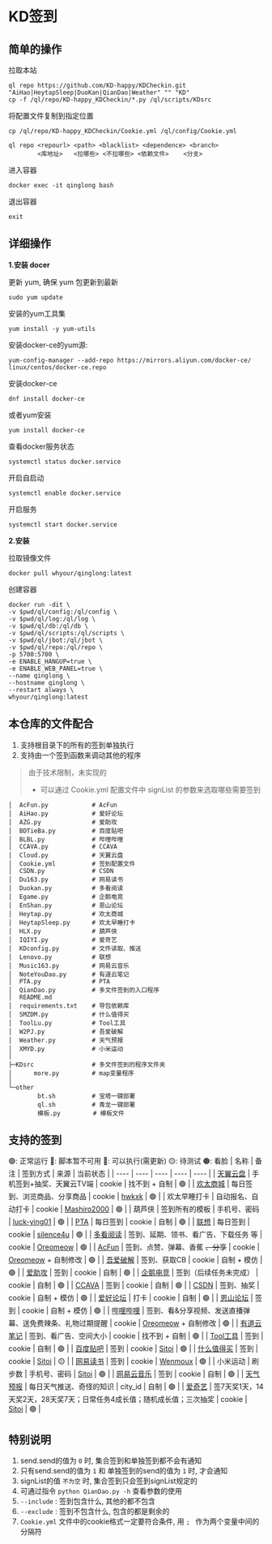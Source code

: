 # KD签到

##  简单的操作

拉取本站
```shell
ql repo https://github.com/KD-happy/KDCheckin.git "AiHao|HeytapSleep|DuoKan|QianDao|Weather" "" "KD"
cp -f /ql/repo/KD-happy_KDCheckin/*.py /ql/scripts/KDsrc
```

将配置文件复制到指定位置
```shell
cp /ql/repo/KD-happy_KDCheckin/Cookie.yml /ql/config/Cookie.yml
```

```shell
ql repo <repourl> <path> <blacklist> <dependence> <branch>
        <库地址>   <拉哪些> <不拉哪些> <依赖文件>    <分支>
```

进入容器
```shell
docker exec -it qinglong bash
```

退出容器
```shell
exit
```

## 详细操作

**1.安装 docer**

更新 yum, 确保 yum 包更新到最新
``` shell
sudo yum update
```

安装的yum工具集
```shell
yum install -y yum-utils
```

安装docker-ce的yum源:
```shell
yum-config-manager --add-repo https://mirrors.aliyun.com/docker-ce/   linux/centos/docker-ce.repo
```

安装docker-ce
```shell
dnf install docker-ce
```
或者yum安装
```shell
yum install docker-ce
```

查看docker服务状态
```shell
systemctl status docker.service
```

开启自启动
```shell
systemctl enable docker.service
```

开启服务
```shell
systemctl start docker.service
```

**2.安装**

拉取镜像文件
```shell
docker pull whyour/qinglong:latest
```

创建容器
```shell
docker run -dit \
-v $pwd/ql/config:/ql/config \
-v $pwd/ql/log:/ql/log \
-v $pwd/ql/db:/ql/db \
-v $pwd/ql/scripts:/ql/scripts \
-v $pwd/ql/jbot:/ql/jbot \
-v $pwd/ql/repo:/ql/repo \
-p 5700:5700 \
-e ENABLE_HANGUP=true \
-e ENABLE_WEB_PANEL=true \
--name qinglong \
--hostname qinglong \
--restart always \
whyour/qinglong:latest
```

## 本仓库的文件配合

1. 支持根目录下的所有的签到单独执行
2. 支持由一个签到函数来调动其他的程序

> 由于技术限制，未实现的
> * 可以通过 Cookie.yml 配置文件中 signList 的参数来选取哪些需要签到
  
```
│  AcFun.py            # AcFun
│  AiHao.py            # 爱好论坛
│  AZG.py              # 爱助攻
│  BDTieBa.py          # 百度贴吧
│  BLBL.py             # 哔哩哔哩
│  CCAVA.py            # CCAVA
│  Cloud.py            # 天翼云盘
│  Cookie.yml          # 签到配置文件
│  CSDN.py             # CSDN
│  Du163.py            # 网易读书
│  Duokan.py           # 多看阅读
│  Egame.py            # 企鹅电竞
│  EnShan.py           # 恩山论坛
│  Heytap.py           # 欢太商城
│  HeytapSleep.py      # 欢太早睡打卡
│  HLX.py              # 葫芦侠
│  IQIYI.py            # 爱奇艺
│  KDconfig.py         # 文件读取、推送
│  Lenovo.py           # 联想
│  Music163.py         # 网易云音乐
│  NoteYouDao.py       # 有道云笔记
│  PTA.py              # PTA
│  QianDao.py          # 多文件签到的入口程序
│  README.md
│  requirements.txt    # 导包依赖库
│  SMZDM.py            # 什么值得买
│  ToolLu.py           # Tool工具
│  W2PJ.py             # 吾爱破解
│  Weather.py          # 天气预报
│  XMYD.py             # 小米运动
│
├─KDsrc                # 多文件签到的程序文件夹
│      more.py         # map变量程序
│
└─other
        bt.sh          # 宝塔一键部署
        ql.sh          # 青龙一键部署
        模板.py         # 模板文件
```

## 支持的签到

🟢: 正常运行 🔴: 脚本暂不可用 🔵: 可以执行(需更新) 🟡: 待测试 🟤: 看脸
| 名称 | 备注 | 签到方式 | 来源 | 当前状态 |
| ---- | ---- | ---- | ---- | ---- |
| [天翼云盘](https://cloud.189.cn/web/main/) | 手机签到+抽奖、天翼云TV端 | cookie | 找不到 + 自制 | 🟢️ |
| [欢太商城](https://www.heytap.com/cn/m/ucenter/index) | 每日签到、浏览商品、分享商品 | cookie | [hwkxk](https://github.com/hwkxk/HeytapTask) | 🟢️ |
| 欢太早睡打卡 | 自动报名、自动打卡 | cookie | [Mashiro2000](https://github.com/Mashiro2000/HeyTapTask) | 🟢️ |
| 葫芦侠 | 签到所有的模板 | 手机号、密码 | [luck-ying01](https://github.com/luck-ying01/3floor_sign) | 🟢️ |
| [PTA](https://pintia.cn/market) | 每日签到 | cookie | 自制 | 🟢️ |
| [联想](https://club.lenovo.com.cn/signlist/) | 每日签到 | cookie | [silence4u](https://github.com/silence4u/lenovo_auto_signin) | 🟢 |
| [多看阅读](https://www.duokan.com/) | 签到、延期、领书、看广告、下载任务 等 | cookie | [Oreomeow](https://github.com/Oreomeow/checkinpanel/blob/master/ck_duokan.py) | 🟢️ |
| [AcFun](https://www.acfun.cn/) | 签到、点赞、弹幕、香蕉 ~~、分享~~ | cookie | [Oreomeow](https://github.com/Oreomeow/checkinpanel/blob/master/ck_acfun.py) + 自制修改 | 🟢 |
| [吾爱破解](https://www.52pojie.cn/) | 签到、获取CB | cookie | 自制 + 模仿 | 🟢️ |
| [爱助攻](https://www.aizhugong.com/) | 签到 | cookie | 自制 | 🟢 |
| [企鹅电竞](https://egame.qq.com/) | 签到（后续任务未完成） | cookie | 自制 | 🟢 |
| [CCAVA](https://pc.ccava.net/) | 签到 | cookie | 自制 | 🟢 |
| [CSDN](https://www.csdn.net/) | 签到、抽奖 | cookie | 自制 + 模仿 | 🟢 |
| [爱好论坛](https://www.aihao.cc/) | 打卡 | cookie | 自制 | 🟢 |
| [恩山论坛](https://www.right.com.cn/forum/) | 签到 | cookie | 自制 + 模仿 | 🟢 |
| [哔哩哔哩](https://www.bilibili.com/) | 签到、看&分享视频、发送直播弹幕、送免费辣条、礼物过期提醒 | cookie | [Oreomeow](https://github.com/Oreomeow/checkinpanel/blob/master/ck_bilibili.py) + 自制修改 | 🟢 |
| [有道云笔记](https://note.youdao.com/web/) | 签到、看广告、空间大小 | cookie | 找不到 + 自制 | 🟢 |
| [Tool工具](https://tool.lu/) | 签到 | cookie | 自制 | 🟢 |
| [百度贴吧](https://tieba.baidu.com/) | 签到 | cookie | [Sitoi](https://github.com/Sitoi/dailycheckin) | 🟢 |
| [什么值得买](https://www.smzdm.com/) | 签到 | cookie | [Sitoi](https://github.com/Sitoi/dailycheckin) | 🟡 |
| [网易读书](https://du.163.com/) | 签到 | cookie | [Wenmoux](https://github.com/Wenmoux/checkbox/blob/master/scripts/du163.js) | 🟢 |
| 小米运动 | 刷步数 | 手机号、密码 | [Sitoi](https://github.com/Sitoi/dailycheckin) | 🟢 |
| [网易云音乐](https://music.163.com/) | 签到 | cookie | 自制 | 🟢 |
| [天气预报](https://www.qweather.com/) | 每日天气推送、奇怪的知识 | city_id | 自制 | 🟢 |
| [爱奇艺](https://www.iqiyi.com/) | 签7天奖1天，14天奖2天，28天奖7天；日常任务4成长值；随机成长值；三次抽奖 | cookie | [Sitoi](https://github.com/Sitoi/dailycheckin) | 🟢 |

## 特别说明

1. send.send的值为 `0` 时, 集合签到和单独签到都不会有通知
2. 只有send.send的值为 `1` 和 单独签到的send的值为 `1` 时, 才会通知
3. signList的值 `不为空` 时, 集合签到只会签到signList规定的
4. 可通过指令 `python QianDao.py -h` 查看参数的使用
5. `--include` : 签到包含什么, 其他的都不包含
6. `--exclude` : 签到不包含什么, 包含的都是剩余的
7. `Cookie.yml` 文件中的cookie格式一定要符合条件, 用 `; ` 作为两个变量中间的分隔符